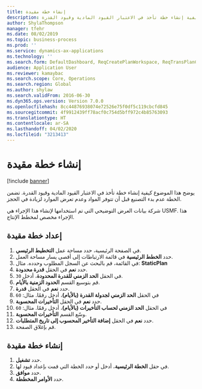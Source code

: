 ```yaml
---
title: إنشاء خطة مقيدة
description: يوضح هذا الموضوع كيفية إنشاء خطة تأخذ في الاعتبار القيود المادية وقيود القدرة.
author: ShylaThompson
manager: tfehr
ms.date: 08/02/2019
ms.topic: business-process
ms.prod: ''
ms.service: dynamics-ax-applications
ms.technology: ''
ms.search.form: DefaultDashboard, ReqCreatePlanWorkspace, ReqTransPlanCard, ReqPlanSched
audience: Application User
ms.reviewer: kamaybac
ms.search.scope: Core, Operations
ms.search.region: Global
ms.author: shylaw
ms.search.validFrom: 2016-06-30
ms.dyn365.ops.version: Version 7.0.0
ms.openlocfilehash: 8cc44876938074e72526e75f0df5c119cbcfd845
ms.sourcegitcommit: 4f9912439ff78acf0c754d5bff972c4b85763093
ms.translationtype: HT
ms.contentlocale: ar-SA
ms.lasthandoff: 04/02/2020
ms.locfileid: "3213413"
---
```

# <a name="generate-a-constrained-plan"></a>إنشاء خطة مقيدة

[!include [banner](../../includes/banner.md)]

يوضح هذا الموضوع كيفية إنشاء خطة تأخذ في الاعتبار القيود المادية وقيود القدرة. تضمن الخطة عدم بدء التصنيع قبل أن تتوفر المواد وعدم تعرض الموارد لزيادة في الحجز. 

شركة بيانات العرض التوضيحي التي تم استخدامها لإنشاء هذا الإجراء هي USMF. هذا الإجراء مخصص لمخطط الإنتاج‬.


## <a name="set-up-a-constrained-plan"></a>إعداد خطة مقيدة
1. في الصفحة الرئيسية، حدد مساحة عمل **التخطيط الرئيسي**.
2. حدد **الخطط الرئيسية** في قائمة الارتباطات إلى أقصى يسار مساحة العمل.
3. في القائمة، قم بالبحث عن السجل المطلوب وحدده. مثال: **StaticPlan**  
4. حدد **نعم** في الحقل **قدرة محدودة‬**.
5. في الحقل **الحد الزمني للقدرة المحدودة‬**، أدخل `30`.
6. قم بتوسيع القسم **الحدود الزمنية بالأيام**.
7. حدد **نعم** في الحقل **قدرة**.
8. في الحقل **الحد الزمني لجدولة القدرة (بالأيام)‬**، أدخل رقمًا. مثال: `60`  
9. حدد **نعم** في الحقل **التأخيرات المحسوبة**‬.
10. في الحقل **الحد الزمني لحساب التأخيرات (بالأيام)‬‬**، أدخل رقمًا. مثال: `60` 
11. وسّع القسم **التأخيرات المحسوبة**.
12. حدد **نعم** في الحقل **إضافة التأخير المحسوب إلى تاريخ المتطلبات**‬.
13. قم بإغلاق الصفحة.

## <a name="create-a-constrained-plan"></a>إنشاء خطة مقيدة
1. حدد **تشغيل**.
2. في حقل **الخطة الرئيسية**، أدخل أو حدد الخطة التي قمت بإعداد قيود لها.  
3. حدد **موافق**.
4. حدد **الأوامر المخططة‬**.

